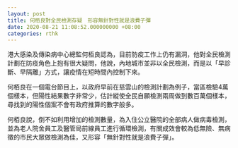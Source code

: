 ```yaml
---
layout: post
title: 何栢良對全民檢測存疑　形容無針對性就是浪費子彈
date: 2020-08-21 11:08:52.000000000 +08:00
categories: rthk
---
```


港大感染及傳染病中心總監何栢良認為，目前防疫工作上仍有漏洞，他對全民檢測計劃在防疫角色上抱有很大疑問，他說，內地城市並非以全民檢測，而是以「早診斷、早隔離」方式，讓疫情在短時間內控制下來。

何栢良在一個電台節目上，以政府早前在慈雲山的檢測計劃為例子，當區檢驗4萬個樣本，但陽性結果數字非常少，估計縱使全民自願檢測兩周做到數百萬個樣本，尋找到的陽性個案不會有政府推算的數字般多。

何栢良說，倒不如利用增加的檢測數量，為入住公立醫院的全部病人做病毒檢測，並為老人院舍員工及醫管局前線員工進行循環檢測，有關成效會較為低無險、無病徵的市民大眾做檢測為佳，又形容「無針對性就是浪費子彈」。
